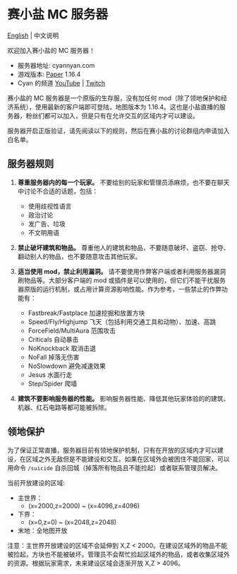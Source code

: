 # 赛小盐 MC 服务器

[English](README.md) | 中文说明

欢迎加入赛小盐的 MC 服务器！

* 服务器地址: cyannyan.com
* 游戏版本: [Paper](https://papermc.io/) 1.16.4
* Cyan 的频道 [YouTube](https://www.youtube.com/channel/UC9wbdkwvYVSgKtOZ3Oov98g) | [Twitch](https://www.twitch.tv/cyannyan39)

赛小盐的 MC 服务器是一个原版的生存服，没有加任何 mod（除了领地保护和经济系统），使用最新的客户端即可登陆，地图版本为 1.16.4。这也是小盐直播的服务器，粉丝们都可以加入，但是只有在允许交互的区域内才可以建设。

服务器开启正版验证，请先阅读以下的规则，然后在赛小盐的讨论群组内申请加入白名单。

## 服务器规则

1. **尊重服务器内的每一个玩家。** 不要给别的玩家和管理员添麻烦，也不要在聊天中讨论不合适的话题，包括：
    * 使用歧视性语言
    * 政治讨论
    * 发广告、垃圾
    * 不文明用语

2. **禁止破坏建筑和物品。** 尊重他人的建筑和物品，不要随意破坏、盗窃、抢夺、翻动别人的物品，也不要随意攻击其他玩家。

3. **适当使用 mod，禁止利用漏洞。** 请不要使用作弊客户端或者利用服务器漏洞刷物品等。大部分客户端的 mod 或插件是可以使用的，但它们不能干扰服务器原版的运行机制，或占用计算资源影响性能。作为参考，一些禁止的作弊功能有：
    * Fastbreak/Fastplace 加速挖掘和放置方块
    * Speed/Fly/Highjump 飞天（包括利用交通工具和动物）、加速、高跳
    * ForceField/MultiAura 范围攻击
    * Criticals 自动暴击
    * NoKnockback 取消击退
    * NoFall 掉落无伤害
    * NoSlowdown 避免减速效果
    * Jesus 水面行走
    * Step/Spider 爬墙

4. **建筑不要影响服务器的性能。** 影响服务器性能、降低其他玩家体验的的建筑、机器、红石电路等都可能被拆除。

## 领地保护

为了保证正常直播，服务器目前有领地保护机制，只有在开放的区域内才可以建设，在区域之外无敌但是不能建设和交互。如果在区域外会被困住不能回家，可以用命令 `/suicide` 自杀回城（掉落所有物品且不能捡起）或者联系管理员解决。

当前开放建设的区域:

* 主世界：
    * (x=2000,z=2000) ~ (x=4096,z=4096)
* 下界：
    * (x=0,z=0) ~ (x=2048,z=2048)
* 末地：全地图开放

注意：主世界开放建设的区域不会延伸到 X,Z < 2000。在建设区域外的物品不能被捡起，方块也不能被破坏。管理员不会帮忙捡起区域外的物品，或者收集区域外的资源。根据玩家需求，未来建设区域会逐渐开放 X,Z > 4096。
